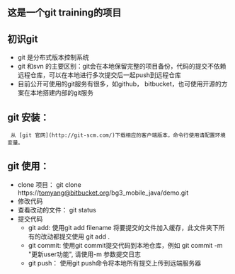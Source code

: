 这是一个git training的项目
------------------------------------
## 初识git
  * git 是分布式版本控制系统
  * git 和svn 的主要区别：git会在本地保留完整的项目备份，代码的提交不依赖远程仓库，可以在本地进行多次提交后一起push到远程仓库
  * 目前公开可使用的git服务有很多，如github， bitbucket，也可使用开源的方案在本地搭建内部的git服务
## git 安装：
     从 [git 官网](http://git-scm.com/)下载相应的客户端版本，命令行使用请配置环境变量。
## git 使用：
  * clone 项目： git clone https://tomyang@bitbucket.org/bg3_mobile_java/demo.git 
  * 修改代码
  * 查看改动的文件： git status
  * 提交代码
      * git add: 使用git add filename 将要提交的文件加入缓存，此文件夹下所有的改动都提交使用 git add . 
      * git commit: 使用git commit提交代码到本地仓库，例如 git commit -m "更新user功能", 请使用-m 参数提交日志
      * git push： 使用git push命令将本地所有提交上传到远端服务器